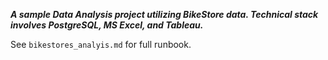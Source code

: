 _**A sample Data Analysis project utilizing BikeStore data. Technical stack involves PostgreSQL, MS Excel, and Tableau.**_

See `bikestores_analyis.md` for full runbook.